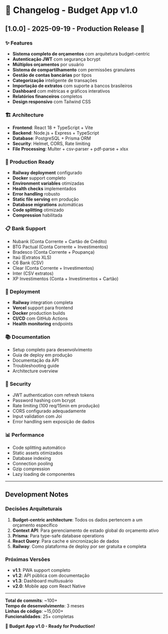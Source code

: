 # 📝 Changelog - Budget App v1.0

## [1.0.0] - 2025-09-19 - Production Release 🚀

### ✨ Features
- **Sistema completo de orçamentos** com arquitetura budget-centric
- **Autenticação JWT** com segurança bcrypt
- **Múltiplos orçamentos** por usuário
- **Sistema de compartilhamento** com permissões granulares
- **Gestão de contas bancárias** por tipos
- **Categorização** inteligente de transações
- **Importação de extratos** com suporte a bancos brasileiros
- **Dashboard** com métricas e gráficos interativos
- **Relatórios financeiros** completos
- **Design responsivo** com Tailwind CSS

### 🏗️ Architecture
- **Frontend**: React 18 + TypeScript + Vite
- **Backend**: Node.js + Express + TypeScript
- **Database**: PostgreSQL + Prisma ORM
- **Security**: Helmet, CORS, Rate limiting
- **File Processing**: Multer + csv-parser + pdf-parse + xlsx

### 🔧 Production Ready
- **Railway deployment** configurado
- **Docker** support completo
- **Environment variables** otimizadas
- **Health checks** implementados
- **Error handling** robusto
- **Static file serving** em produção
- **Database migrations** automáticas
- **Code splitting** otimizado
- **Compression** habilitada

### 📋 Bank Support
- Nubank (Conta Corrente + Cartão de Crédito)
- BTG Pactual (Conta Corrente + Investimentos)
- Bradesco (Conta Corrente + Poupança)
- Itaú (Extratos XLS)
- C6 Bank (CSV)
- Clear (Conta Corrente + Investimentos)
- Inter (CSV extratos)
- XP Investimentos (Conta + Investimentos + Cartão)

### 🚀 Deployment
- **Railway** integration completa
- **Vercel** support para frontend
- **Docker** production builds
- **CI/CD** com GitHub Actions
- **Health monitoring** endpoints

### 📚 Documentation
- Setup completo para desenvolvimento
- Guia de deploy em produção
- Documentação da API
- Troubleshooting guide
- Architecture overview

### 🔐 Security
- JWT authentication com refresh tokens
- Password hashing com bcrypt
- Rate limiting (100 req/15min em produção)
- CORS configurado adequadamente
- Input validation com Joi
- Error handling sem exposição de dados

### 📊 Performance
- Code splitting automático
- Static assets otimizados
- Database indexing
- Connection pooling
- Gzip compression
- Lazy loading de componentes

---

## Development Notes

### Decisões Arquiteturais
1. **Budget-centric architecture**: Todos os dados pertencem a um orçamento específico
2. **Context API**: Para gerenciamento de estado global do orçamento ativo
3. **Prisma**: Para type-safe database operations
4. **React Query**: Para cache e sincronização de dados
5. **Railway**: Como plataforma de deploy por ser gratuita e completa

### Próximas Versões
- **v1.1**: PWA support completo
- **v1.2**: API pública com documentação
- **v1.3**: Dashboard multiusuário
- **v2.0**: Mobile app com React Native

---

**Total de commits**: ~100+  
**Tempo de desenvolvimento**: 3 meses  
**Linhas de código**: ~15,000+  
**Funcionalidades**: 25+ completas  

🎉 **Budget App v1.0 - Ready for Production!**
